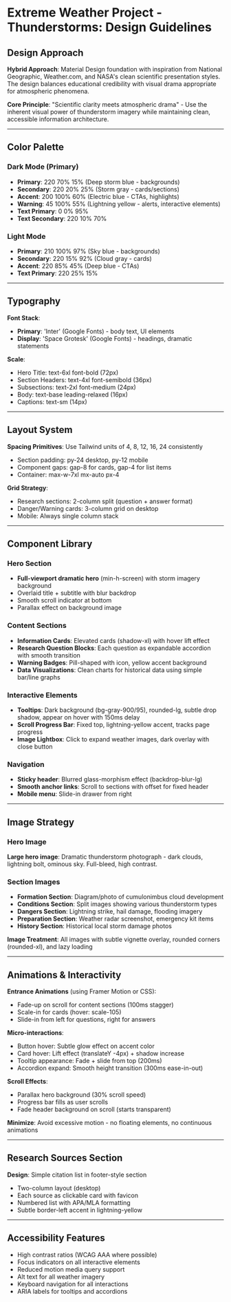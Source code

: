 # Extreme Weather Project - Thunderstorms: Design Guidelines

## Design Approach

**Hybrid Approach**: Material Design foundation with inspiration from National Geographic, Weather.com, and NASA's clean scientific presentation styles. The design balances educational credibility with visual drama appropriate for atmospheric phenomena.

**Core Principle**: "Scientific clarity meets atmospheric drama" - Use the inherent visual power of thunderstorm imagery while maintaining clean, accessible information architecture.

---

## Color Palette

### Dark Mode (Primary)
- **Primary**: 220 70% 15% (Deep storm blue - backgrounds)
- **Secondary**: 220 20% 25% (Storm gray - cards/sections)
- **Accent**: 200 100% 60% (Electric blue - CTAs, highlights)
- **Warning**: 45 100% 55% (Lightning yellow - alerts, interactive elements)
- **Text Primary**: 0 0% 95%
- **Text Secondary**: 220 10% 70%

### Light Mode
- **Primary**: 210 100% 97% (Sky blue - backgrounds)
- **Secondary**: 220 15% 92% (Cloud gray - cards)
- **Accent**: 220 85% 45% (Deep blue - CTAs)
- **Text Primary**: 220 25% 15%

---

## Typography

**Font Stack**:
- **Primary**: 'Inter' (Google Fonts) - body text, UI elements
- **Display**: 'Space Grotesk' (Google Fonts) - headings, dramatic statements

**Scale**:
- Hero Title: text-6xl font-bold (72px)
- Section Headers: text-4xl font-semibold (36px)
- Subsections: text-2xl font-medium (24px)
- Body: text-base leading-relaxed (16px)
- Captions: text-sm (14px)

---

## Layout System

**Spacing Primitives**: Use Tailwind units of 4, 8, 12, 16, 24 consistently
- Section padding: py-24 desktop, py-12 mobile
- Component gaps: gap-8 for cards, gap-4 for list items
- Container: max-w-7xl mx-auto px-4

**Grid Strategy**:
- Research sections: 2-column split (question + answer format)
- Danger/Warning cards: 3-column grid on desktop
- Mobile: Always single column stack

---

## Component Library

### Hero Section
- **Full-viewport dramatic hero** (min-h-screen) with storm imagery background
- Overlaid title + subtitle with blur backdrop
- Smooth scroll indicator at bottom
- Parallax effect on background image

### Content Sections
- **Information Cards**: Elevated cards (shadow-xl) with hover lift effect
- **Research Question Blocks**: Each question as expandable accordion with smooth transition
- **Warning Badges**: Pill-shaped with icon, yellow accent background
- **Data Visualizations**: Clean charts for historical data using simple bar/line graphs

### Interactive Elements
- **Tooltips**: Dark background (bg-gray-900/95), rounded-lg, subtle drop shadow, appear on hover with 150ms delay
- **Scroll Progress Bar**: Fixed top, lightning-yellow accent, tracks page progress
- **Image Lightbox**: Click to expand weather images, dark overlay with close button

### Navigation
- **Sticky header**: Blurred glass-morphism effect (backdrop-blur-lg)
- **Smooth anchor links**: Scroll to sections with offset for fixed header
- **Mobile menu**: Slide-in drawer from right

---

## Image Strategy

### Hero Image
**Large hero image**: Dramatic thunderstorm photograph - dark clouds, lightning bolt, ominous sky. Full-bleed, high contrast.

### Section Images
- **Formation Section**: Diagram/photo of cumulonimbus cloud development
- **Conditions Section**: Split images showing various thunderstorm types
- **Dangers Section**: Lightning strike, hail damage, flooding imagery
- **Preparation Section**: Weather radar screenshot, emergency kit items
- **History Section**: Historical local storm damage photos

**Image Treatment**: All images with subtle vignette overlay, rounded corners (rounded-xl), and lazy loading

---

## Animations & Interactivity

**Entrance Animations** (using Framer Motion or CSS):
- Fade-up on scroll for content sections (100ms stagger)
- Scale-in for cards (hover: scale-105)
- Slide-in from left for questions, right for answers

**Micro-interactions**:
- Button hover: Subtle glow effect on accent color
- Card hover: Lift effect (translateY -4px) + shadow increase
- Tooltip appearance: Fade + slide from top (200ms)
- Accordion expand: Smooth height transition (300ms ease-in-out)

**Scroll Effects**:
- Parallax hero background (30% scroll speed)
- Progress bar fills as user scrolls
- Fade header background on scroll (starts transparent)

**Minimize**: Avoid excessive motion - no floating elements, no continuous animations

---

## Research Sources Section

**Design**: Simple citation list in footer-style section
- Two-column layout (desktop)
- Each source as clickable card with favicon
- Numbered list with APA/MLA formatting
- Subtle border-left accent in lightning-yellow

---

## Accessibility Features

- High contrast ratios (WCAG AAA where possible)
- Focus indicators on all interactive elements
- Reduced motion media query support
- Alt text for all weather imagery
- Keyboard navigation for all interactions
- ARIA labels for tooltips and accordions